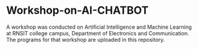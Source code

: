 # Workshop-on-AI-CHATBOT
A workshop was conducted on Artificial Intelligence and Machine Learning at RNSIT college campus, Department of Electronics and Communication. The programs for that workshop are uploaded in this repository.
